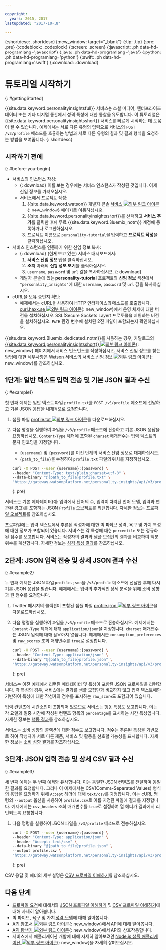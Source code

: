 ```yaml
---

copyright:
  years: 2015, 2017
lastupdated: "2017-10-18"

---
```


{:shortdesc: .shortdesc}
{:new_window: target="_blank"}
{:tip: .tip}
{:pre: .pre}
{:codeblock: .codeblock}
{:screen: .screen}
{:javascript: .ph data-hd-programlang='javascript'}
{:java: .ph data-hd-programlang='java'}
{:python: .ph data-hd-programlang='python'}
{:swift: .ph data-hd-programlang='swift'}
{:download: .download}

# 튜토리얼 시작하기
{: #gettingStarted}

{{site.data.keyword.personalityinsightsfull}} 서비스는 소셜 미디어, 엔터프라이즈 데이터
또는 기타 디지털 통신에서 성격 특성에 대한 통찰을 유도합니다. 이 튜토리얼은 {{site.data.keyword.personalityinsightsshort}}
서비스를 빠르게 시작하는 데 도움이 될 수 있습니다. 예제에서는 서로 다른 유형의 입력으로 서비스의
`POST /v3/profile` 메소드를 호출하는 방법과 서로 다른 유형의 결과 및 결과 형식을 요청하는 방법을 보여줍니다.
{: shortdesc}

## 시작하기 전에
{: #before-you-begin}

- 서비스의 인스턴스 작성:
    - {: download} 이를 보는 경우에는 서비스 인스턴스가 작성된 것입니다. 이제 신임 정보를 가져오십시오.
    - 서비스에서 프로젝트 작성:
        1.  {{site.data.keyword.watson}} 개발자 콘솔 [서비스 ![외부 링크 아이콘](../../icons/launch-glyph.svg "외부 링크 아이콘")](https://console.{DomainName}/developer/watson/services){: new_window} 페이지로 이동하십시오.
        1.  {{site.data.keyword.personalityinsightsshort}}를 선택하고
**서비스 추가**를 클릭한 후에 무료 {{site.data.keyword.Bluemix_notm}} 계정에 등록하거나 로그인하십시오.
        1.  프로젝트 이름으로 `personality-tutorial`을 입력하고 **프로젝트 작성**을 클릭하십시오.
- 서비스 인스턴스를 인증하기 위한 신임 정보 복사:
    - {: download} (현재 보고 있는) 서비스 대시보드에서:
        1.  **서비스 신임 정보** 탭을 클릭하십시오.
        1.  **조치** 아래의 **신임 정보 보기**를 클릭하십시오.
        1.  `username`, `password` 및 `url` 값을 복사하십시오.
        {: download}
    - 개발자 콘솔에 있는 **personality-tutorial** 프로젝트의
**신임 정보** 섹션에서 `"personality_insights"`에 대한
`username`,  `password` 및 `url` 값을 복사하십시오.
- cURL을 보유 중인지 확인:
    - 예제에서는 cURL을 사용하여 HTTP 인터페이스의 메소드를 호출합니다.
[curl.haxx.se ![외부 링크 아이콘](../../icons/launch-glyph.svg "외부 링크 아이콘")](https://curl.haxx.se/){: new_window}에서 운영 체제에 대한 버전을 설치하십시오.
SSL(Secure Sockets Layer) 프로토콜을 지원하는 버전을 설치하십시오. `PATH` 환경 변수에 설치된 2진 파일이 포함되는지 확인하십시오.

<!-- Remove this text after dedicated instances have the Developer Console: begin -->

{{site.data.keyword.Bluemix_dedicated_notm}}를 사용하는 경우, 카탈로그의
[{{site.data.keyword.personalityinsightsshort}} ![외부 링크 아이콘](../../icons/launch-glyph.svg "외부 링크 아이콘")](https://console.{DomainName}/catalog/services/personality-insights/){: new_window}
페이지에서 서비스 인스턴스를 작성하십시오. 서비스 신임 정보를 찾는 방법에 대한 세부사항은
[Watson 서비스의
서비스 신임 정보 ![외부 링크 아이콘](../../icons/launch-glyph.svg "외부 링크 아이콘")](/docs/services/watson/getting-started-credentials.html#getting-credentials-manually){: new_window}를 참조하십시오.

<!-- Remove this text after dedicated instances have the Developer Console: end -->

## 1단계: 일반 텍스트 입력 전송 및 기본 JSON 결과 수신
{: #example1}

첫 번째 예제는 일반 텍스트 파일 `profile.txt`를
`POST /v3/profile` 메소드에 전달하고 기본 JSON 응답을 내재적으로 요청합니다.

1.  샘플 파일 <a target="_blank" href="https://watson-developer-cloud.github.io/doc-tutorial-downloads/personality-insights/profile.txt" download="profile.txt">profile.txt <img src="../../icons/launch-glyph.svg" alt="외부 링크 아이콘" title="외부 링크 아이콘" class="style-scope doc-content"></a>를 다운로드하십시오.
1.  다음 명령을 실행하여 파일을 `/v3/profile` 메소드에 전송하고 기본 JSON 응답을 요청하십시오.
`Content-Type` 헤더에 포함된 `charset` 매개변수는 입력 텍스트의 문자 인코딩을 지정합니다.
    -   `{username}` 및 `{password}`를 이전 단계의 서비스 신임 정보로 대체하십시오.
    -   `{path_to_file}`을 수정하여 `profile.txt` 파일의 위치를 지정하십시오.

    ```bash
    curl -X POST --user {username}:{password} \
    --header "Content-Type: text/plain;charset=utf-8" \
    --data-binary "@{path_to_file}profile.txt" \
    "https://gateway.watsonplatform.net/personality-insights/api/v3/profile?version=2017-10-13"
    ```
    {: pre}

서비스는 기본 메타데이터(예: 입력에서 단어의 수, 입력이 처리된 언어 모델,
입력과 연관된 경고)를 포함하는 JSON `Profile` 오브젝트를 리턴합니다. 자세한 정보는
[프로파일 오브젝트](/docs/services/personality-insights/output.html#outputJSON)를 참조하십시오.

프로파일에는 입력 텍스트에서 추론된 작성자에 대한 빅 파이브 성격, 욕구 및 가치 특성에 대한 정보가 포함되어 있습니다.
서비스는 각 특성에 대한 `percentile` 또는 정규화된 점수를 보고합니다.
서비스는 작성자의 결과와 샘플 모집단의 결과를 비교하여 백분위수를 계산합니다. 자세한 정보는
[성격 특성 결과](/docs/services/personality-insights/output.html#traitJSON)를 참조하십시오.

## 2단계: JSON 입력 전송 및 상세 JSON 결과 수신
{: #example2}

두 번째 예제는 JSON 파일 `profile.json`을
`/v3/profile` 메소드에 전달한 후에 다시 기본 JSON 응답을 받습니다.
예제에서는 입력의 추가적인 상세 분석을 위해 소비 성향과 원 점수를 요청합니다.

1.  Twitter 메시지의 콜렉션이 포함된 샘플 파일 <a target="_blank" href="https://watson-developer-cloud.github.io/doc-tutorial-downloads/personality-insights/profile.json" download="profile.json">profile.json <img src="../../icons/launch-glyph.svg" alt="외부 링크 아이콘" title="외부 링크 아이콘" class="style-scope doc-content"></a>을 다운로드하십시오.
1.  다음 명령을 실행하여 파일을 `/v3/profile` 메소드로 전송하십시오.
예제에서는 `Content-Type` 헤더에 대해 `application/json`을 지정합니다.
`charset` 매개변수는 JSON 입력에 대해 필요하지 않습니다. 예제에서는 `consumption_preferences` 및
`raw_scores` 조회 매개변수를 `true`로 설정합니다.

    ```bash
    curl -X POST --user {username}:{password} \
    --header "Content-Type: application/json" \
    --data-binary "@{path_to_file}profile.json" \
    "https://gateway.watsonplatform.net/personality-insights/api/v3/profile?version=2017-10-13&consumption_preferences=true&raw_scores=true"
    ```
    {: pre}

서비스는 이전 예제에서 리턴된 메타데이터 및 특성이 포함된 JSON 프로파일을 리턴합니다.
각 특성의 경우, 서비스에는 결과를 샘플 모집단과 비교하지 않고 입력 텍스트에만 기반하여
특성에 대한 작성자의 점수를 표시하는 `raw_score`도 포함되어 있습니다.

입력 컨텐츠에 시간소인이 포함되어 있으므로 서비스는 행동 특성도 보고합니다.
이는 각 요일과 일중 시간에 작성된 컨텐츠 항목의 `percentage`를 표시하는 시간 특성입니다.
자세한 정보는 [행동 결과](/docs/services/personality-insights/output.html#behaviorJSON)를 참조하십시오.

서비스는 소비 성향의 콜렉션에 대한 점수도 보고합니다.
점수는 추론된 특성을 기반으로 하여 작성자가 서로 다른 제품, 서비스 및 활동을 선호할 가능성을 표시합니다.
자세한 정보는 [소비 성향 결과](/docs/services/personality-insights/output.html#preferenceJSON)를 참조하십시오.

## 3단계: JSON 입력 전송 및 상세 CSV 결과 수신
{: #example3}

세 번째 예제는 두 번째 예제와 유사합니다. 이는 동일한 JSON 컨텐츠를 전달하며 동일한 결과를 요청합니다.
그러나 이 예제에서는 CSV(Comma-Separated Values) 형식의 응답을 요청하기 위해
`Accept` 헤더에 대해 `text/csv`를 지정합니다.
이는 cURL 명령의 `--output` 옵션을 사용하여 `profile.csv`로 이름 지정된 파일에 결과를 지정합니다.
예제에서는 `csv_headers` 조회 매개변수를 `true`로 설정하여 열 헤더가 결과에서 리턴되도록 요청합니다.

1.  다음 명령을 실행하여 JSON 파일을 `/v3/profile` 메소드로 전송하십시오.

    ```bash
    curl -X POST --user {username}:{password} \
    --header "Content-Type: application/json" \
    --header "Accept: text/csv" \
    --data-binary "@{path_to_file}profile.json" \
    --output profile.csv \
    "https://gateway.watsonplatform.net/personality-insights/api/v3/profile?version=2017-10-13&consumption_preferences=true&raw_scores=true&csv_headers=true"
    ```
    {: pre}

CSV 응답 및 헤더의 세부 설명은 [CSV 프로파일 이해하기](/docs/services/personality-insights/output-csv.html)를 참조하십시오.

## 다음 단계

-   [프로파일 요청](/docs/services/personality-insights/input.html)에 대해서와
[JSON 프로파일 이해하기](/docs/services/personality-insights/output.html) 및
[CSV 프로파일 이해하기](/docs/services/personality-insights/output-csv.html)에 대해 자세히 알아봅니다.
-   빅 파이브, 욕구 및 가치 [성격 모델](/docs/services/personality-insights/models.html)에 대해 알아봅니다.
-   [API 참조서 ![외부 링크 아이콘](../../icons/launch-glyph.svg "외부 링크아이콘")](https://www.ibm.com/watson/developercloud/personality-insights/api/v3/){: new_window}에서 API에 대해 알아봅니다.
-   [API 탐색기 ![외부 링크 아이콘](../../icons/launch-glyph.svg "외부 링크 아이콘")](https://watson-api-explorer.mybluemix.net/apis/personality-insights-v3){: new_window}에서 API와 상호작용합니다.
-   서비스에서 애플리케이션 개발에 대해 자세히 알아보려면 [Node.js 샘플 애플리케이션 ![외부 링크 아이콘](../../icons/launch-glyph.svg "외부 링크 아이콘")](https://github.com/watson-developer-cloud/personality-insights-nodejs){: new_window}을 자세히 살펴보십시오.
